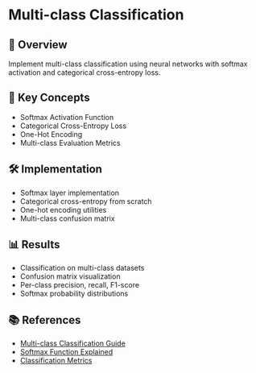 # Multi-class Classification

## 📌 Overview
Implement multi-class classification using neural networks with softmax activation and categorical cross-entropy loss.

## 🧠 Key Concepts
- Softmax Activation Function
- Categorical Cross-Entropy Loss
- One-Hot Encoding
- Multi-class Evaluation Metrics

## 🛠️ Implementation
- Softmax layer implementation
- Categorical cross-entropy from scratch
- One-hot encoding utilities
- Multi-class confusion matrix

## 📊 Results
- Classification on multi-class datasets
- Confusion matrix visualization
- Per-class precision, recall, F1-score
- Softmax probability distributions

## 📚 References
- [Multi-class Classification Guide](https://towardsdatascience.com/multi-class-classification-neural-networks-from-scratch-926c0ef86266)
- [Softmax Function Explained](https://towardsdatascience.com/softmax-function-simplified-714068bf8156)
- [Classification Metrics](https://scikit-learn.org/stable/modules/model_evaluation.html#classification-metrics) 